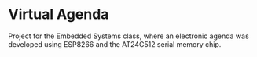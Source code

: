# Virtual Agenda

Project for the Embedded Systems class, where an electronic agenda was developed using ESP8266 and the AT24C512 serial memory chip.
